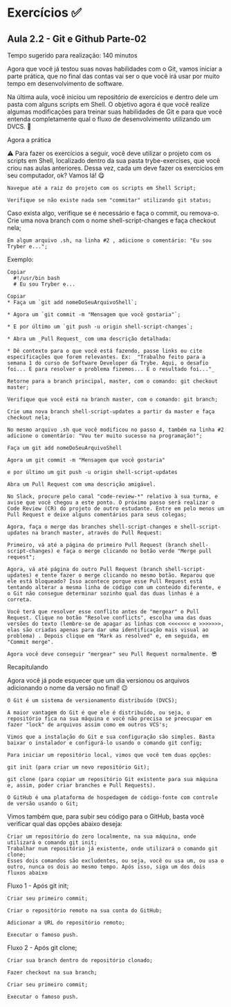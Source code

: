 # Exercícios :white_check_mark:

## Aula 2.2 - Git e Github Parte-02
Tempo sugerido para realização: 140 minutos

Agora que você já testou suas novas habilidades com o Git, vamos iniciar a parte prática, que no final das contas vai ser o que você irá usar por muito tempo em desenvolvimento de software.

Na última aula, você iniciou um repositório de exercícios e dentro dele um pasta com alguns scripts em Shell. O objetivo agora é que você realize algumas modificações para treinar suas habilidades de Git e para que você entenda completamente qual o fluxo de desenvolvimento utilizando um DVCS. 👾

Agora a prática

⚠️ Para fazer os exercícios a seguir, você deve utilizar o projeto com os scripts em Shell, localizado dentro da sua pasta trybe-exercises, que você criou nas aulas anteriores.
Dessa vez, cada um deve fazer os exercícios em seu computador, ok? Vamos lá! 😋

	Navegue até a raiz do projeto com os scripts em Shell Script;

	Verifique se não existe nada sem "commitar" utilizando git status;

Caso exista algo, verifique se é necessário e faça o commit, ou remova-o.
Crie uma nova branch com o nome shell-script-changes e faça checkout nela;

	Em algum arquivo .sh, na linha #2 , adicione o comentário: "Eu sou Tryber e...";

Exemplo:

	Copiar
	  #!/usr/bin bash
	  # Eu sou Tryber e...
	
	Copiar
	* Faça um `git add nomeDoSeuArquivoShell`;
	
	* Agora um `git commit -m "Mensagem que você gostaria"`;

	* E por último um `git push -u origin shell-script-changes`;

	* Abra um _Pull Request_ com uma descrição detalhada:

	* Dê contexto para o que você está fazendo, passe links ou cite especificações que forem relevantes. Ex: _"Trabalho feito para a semana 1 do curso de Software Developer da Trybe. Aqui, o desafio foi... E para resolver o problema fizemos... E o resultado foi..."_
	
	Retorne para a branch principal, master, com o comando: git checkout master;

	Verifique que você está na branch master, com o comando: git branch;

	Crie uma nova branch shell-script-updates a partir da master e faça checkout nela;

	No mesmo arquivo .sh que você modificou no passo 4, também na linha #2 adicione o comentário: "Vou ter muito sucesso na programação!";

	Faça um git add nomeDoSeuArquivoShell

	Agora um git commit -m "Mensagem que você gostaria"

	e por último um git push -u origin shell-script-updates

	Abra um Pull Request com uma descrição amigável.

	No Slack, procure pelo canal "code-review-*" relativo à sua turma, e avise que você chegou a este ponto. O próximo passo será realizar o Code Review (CR) do projeto de outro estudante. Entre em pelo menos um Pull Request e deixe alguns comentários para seus colegas;

	Agora, faça o merge das branches shell-script-changes e shell-script-updates na branch master, através do Pull Request:

	Primeiro, vá até a página do primeiro Pull Request (branch shell-script-changes) e faça o merge clicando no botão verde "Merge pull request";

	Agora, vá até página do outro Pull Request (branch shell-script-updates) e tente fazer o merge clicando no mesmo botão. Reparou que ele está bloqueado? Isso acontece porque esse Pull Request está tentando alterar a mesma linha de código com um conteúdo diferente, e o Git não consegue determinar sozinho qual das duas linhas é a correta.

	Você terá que resolver esse conflito antes de "mergear" o Pull Request. Clique no botão "Resolve conflicts", escolha uma das duas versões do texto (lembre-se de apagar as linhas com <<<<<<< e >>>>>>>, elas são criadas apenas para dar uma identificação mais visual ao problema) . Depois clique em "Mark as resolved" e, em seguida, em "Commit merge".

	Agora você deve conseguir "mergear" seu Pull Request normalmente. 😎


Recapitulando

Agora você já pode esquecer que um dia versionou os arquivos adicionando o nome da versão no final! 😉

	O Git é um sistema de versionamento distribuído (DVCS);

	A maior vantagem do Git é que ele é distribuído, ou seja, o repositório fica na sua máquina e você não precisa se preocupar em fazer "lock" de arquivos assim como em outros VCS's;

	Vimos que a instalação do Git e sua configuração são simples. Basta baixar o instalador e configurá-lo usando o comando git config;

	Para iniciar um repositório local, vimos que você tem duas opções:

	git init (para criar um novo repositório Git);

	git clone (para copiar um repositório Git existente para sua máquina e, assim, poder criar branches e Pull Requests).

	O GitHub é uma plataforma de hospedagem de código-fonte com controle de versão usando o Git;

Vimos também que, para subir seu código para o GitHub, basta você verificar qual das opções abaixo deseja:

	Criar um repositório do zero localmente, na sua máquina, onde utilizará o comando git init;
	Trabalhar num repositório já existente, onde utilizará o comando git clone;
	Esses dois comandos são excludentes, ou seja, você ou usa um, ou usa o outro, nunca os dois ao mesmo tempo. Após isso, siga um dos dois fluxos abaixo

Fluxo 1 - Após git init;

	Criar seu primeiro commit;

	Criar o repositório remoto na sua conta do GitHub;

	Adicionar a URL do repositório remoto;

	Executar o famoso push.

Fluxo 2 - Após git clone;

	Criar sua branch dentro do repositório clonado;

	Fazer checkout na sua branch;

	Criar seu primeiro commit;

	Executar o famoso push.
